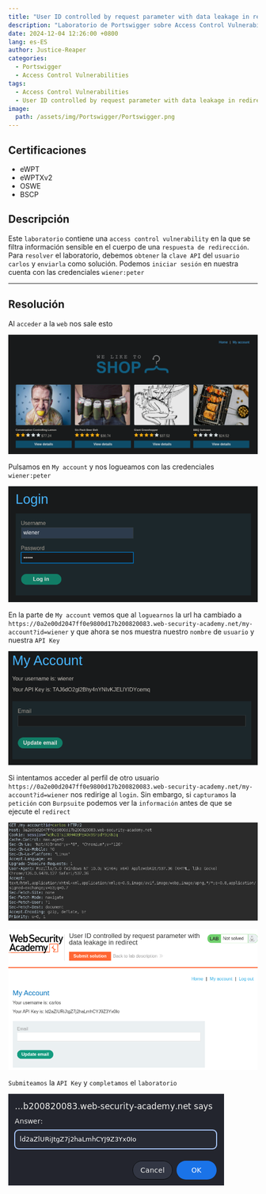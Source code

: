 ```yaml
---
title: "User ID controlled by request parameter with data leakage in redirect"
description: "Laboratorio de Portswigger sobre Access Control Vulnerabilities"
date: 2024-12-04 12:26:00 +0800
lang: es-ES
author: Justice-Reaper
categories:
  - Portswigger
  - Access Control Vulnerabilities
tags:
  - Access Control Vulnerabilities
  - User ID controlled by request parameter with data leakage in redirect
image:
  path: /assets/img/Portswigger/Portswigger.png
---
```


## Certificaciones

- eWPT
- eWPTXv2
- OSWE
- BSCP
  
## Descripción

Este `laboratorio` contiene una `access control vulnerability` en la que se filtra información sensible en el cuerpo de una `respuesta de redirección`. Para `resolver` el laboratorio, debemos `obtener` la `clave API` del `usuario carlos` y `enviarla` como solución. Podemos `iniciar sesión` en nuestra cuenta con las credenciales `wiener:peter`

---

## Resolución

Al `acceder` a la `web` nos sale esto

![](/assets/img/Access-Control-Lab-7/image_1.png)

Pulsamos en `My account` y nos logueamos con las credenciales `wiener:peter`

![](/assets/img/Access-Control-Lab-7/image_2.png)

En la parte de `My account` vemos que al `loguearnos` la url ha cambiado a `https://0a2e00d2047ff0e9800d17b200820083.web-security-academy.net/my-account?id=wiener` y que ahora se nos muestra nuestro `nombre` de `usuario` y nuestra `API Key`

![](/assets/img/Access-Control-Lab-7/image_3.png)

Si intentamos acceder al perfil de otro usuario `https://0a2e00d2047ff0e9800d17b200820083.web-security-academy.net/my-account?id=wiener` nos redirige al `login`. Sin embargo, si `capturamos` la `petición` con `Burpsuite` podemos ver la `información` antes de que se ejecute el `redirect` 

![](/assets/img/Access-Control-Lab-7/image_4.png)

![](/assets/img/Access-Control-Lab-7/image_5.png)

`Submiteamos` la  `API Key` y `completamos` el `laboratorio`

![](/assets/img/Access-Control-Lab-7/image_6.png)
